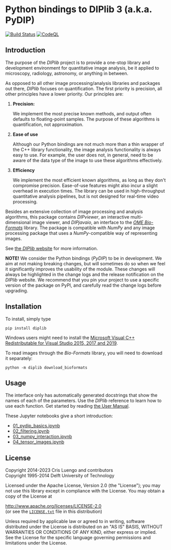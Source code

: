 # Python bindings to DIPlib 3 (a.k.a. PyDIP)

[![Build Status](https://github.com/DIPlib/diplib/actions/workflows/cmake.yml/badge.svg?branch=master)](https://github.com/DIPlib/diplib/actions/workflows/cmake.yml)
[![CodeQL](https://github.com/DIPlib/diplib/actions/workflows/codeql.yml/badge.svg?branch=master)](https://github.com/DIPlib/diplib/security/code-scanning)

## Introduction

The purpose of the *DIPlib* project is to provide a one-stop library and
development environment for quantitative image analysis, be it applied
to microscopy, radiology, astronomy, or anything in between.

As opposed to all other image processing/analysis libraries and packages out
there, *DIPlib* focuses on quantification. The first priority is precision,
all other principles have a lower priority. Our principles are:

1. **Precision:**

   We implement the most precise known methods, and output often defaults to
   floating-point samples. The purpose of these algorithms is quantification,
   not approximation.

2. **Ease of use**

   Although our Python bindings are not much more than a thin wrapper of the
   C++ library functionality, the image analysis functionality is always easy
   to use. For example, the user does not, in general, need to be aware of
   the data type of the image to use these algorithms effectively.

3. **Efficiency**

   We implement the most efficient known algorithms, as long as they don't
   compromise precision. Ease-of-use features might also incur a slight overhead
   in execution times. The library can be used in high-throughput quantitative analysis
   pipelines, but is not designed for real-time video processing.

Besides an extensive collection of image processing and analysis algorithms,
this package contains *DIPviewer*, an interactive multi-dimensional image viewer,
and *DIPjavaio*, an interface to the
[*OME Bio-Formats*](https://www.openmicroscopy.org/bio-formats/) library.
The package is compatible with *NumPy* and any image processing package that uses
a *NumPy*-compatible way of representing images.

See [the *DIPlib* website](https://diplib.org/) for more information.

**NOTE!** We consider the Python bindings (*PyDIP*) to be in development. We aim at
not making breaking changes, but will sometimes do so when we feel it significantly
improves the usability of the module. These changes will always be highlighted in
the change logs and the release notification on the *DIPlib* website.
We recommend that you pin your project to use a specific version of the package
on PyPI, and carefully read the change logs before upgrading.

## Installation

To install, simply type

    pip install diplib

Windows users might need to install the
[Microsoft Visual C++ Redistributable for Visual Studio 2015, 2017 and 2019](https://support.microsoft.com/en-us/help/2977003/the-latest-supported-visual-c-downloads).

To read images through the *Bio-Formats* library, you will need to download it
separately:

    python -m diplib download_bioformats

## Usage

The interface only has automatically generated docstrings that show the names
of each of the parameters. Use the *DIPlib* reference to learn how to use each
function. Get started by reading [the User Manual](https://diplib.org/diplib-docs/pydip_user_manual.html).

These Jupyter notebooks give a short introduction:

- [01_pydip_basics.ipynb](https://github.com/DIPlib/diplib/blob/master/examples/python/01_pydip_basics.ipynb)
- [02_filtering.ipynb](https://github.com/DIPlib/diplib/blob/master/examples/python/02_filtering.ipynb)
- [03_numpy_interaction.ipynb](https://github.com/DIPlib/diplib/blob/master/examples/python/03_numpy_interaction.ipynb)
- [04_tensor_images.ipynb](https://github.com/DIPlib/diplib/blob/master/examples/python/04_tensor_images.ipynb)

## License

Copyright 2014-2023 Cris Luengo and contributors  
Copyright 1995-2014 Delft University of Technology

Licensed under the Apache License, Version 2.0 (the "License");
you may not use this library except in compliance with the License.
You may obtain a copy of the License at

   http://www.apache.org/licenses/LICENSE-2.0  
   (or see the [`LICENSE.txt`](LICENSE.txt) file in this distribution)

Unless required by applicable law or agreed to in writing, software
distributed under the License is distributed on an "AS IS" BASIS,
WITHOUT WARRANTIES OR CONDITIONS OF ANY KIND, either express or implied.
See the License for the specific language governing permissions and
limitations under the License.
